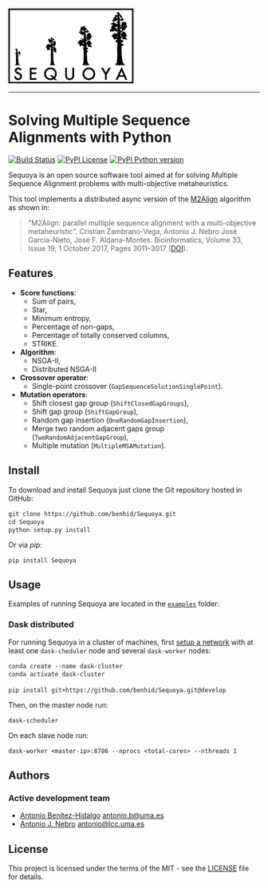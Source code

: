 <p>
  <br/>
  <img src=docs/sequoya-black.png alt="Logo">
  <br/>
</p>

<hr>

# Solving Multiple Sequence Alignments with Python
[![Build Status](https://img.shields.io/travis/benhid/Sequoya.svg?style=flat-square)](https://travis-ci.org/benhid/Sequoya)
[![PyPI License](https://img.shields.io/pypi/l/Sequoya.svg?style=flat-square)]()
[![PyPI Python version](https://img.shields.io/pypi/pyversions/Sequoya.svg?style=flat-square)]()

Sequoya is an open source software tool aimed at for solving
*M*ultiple *S*equence *A*lignment problems with multi-objective metaheuristics.

This tool implements a distributed async version of the [M2Align](https://github.com/KhaosResearch/M2Align) algorithm as shown in:

> "M2Align: parallel multiple sequence alignment with a multi-objective metaheuristic". Cristian Zambrano-Vega, Antonio J. Nebro José García-Nieto, José F. Aldana-Montes. Bioinformatics, Volume 33, Issue 19, 1 October 2017, Pages 3011–3017 ([DOI](https://doi.org/10.1093/bioinformatics/btx338)).

## Features
* **Score functions**:
    * Sum of pairs,
    * Star,
    * Minimum entropy,
    * Percentage of non-gaps,
    * Percentage of totally conserved columns,
    * STRIKE.
* **Algorithm**:
    * NSGA-II,
    * Distributed NSGA-II
* **Crossover operator**:
    * Single-point crossover (`GapSequenceSolutionSinglePoint`).
* **Mutation operators**:
    * Shift closest gap group (`ShiftClosedGapGroups`),
    * Shift gap group (`ShiftGapGroup`),
    * Random gap insertion (`OneRandomGapInsertion`),
    * Merge two random adjacent gaps group (`TwoRandomAdjacentGapGroup`),
    * Multiple mutation (`MultipleMSAMutation`).

## Install
To download and install Sequoya just clone the Git repository hosted in GitHub:

```console
git clone https://github.com/benhid/Sequoya.git
cd Sequoya
python setup.py install
```

Or via *pip*:

```console
pip install Sequoya
```

## Usage
Examples of running Sequoya are located in the [`examples`](examples/) folder:

### Dask distributed

For running Sequoya in a cluster of machines, first [setup a network](http://distributed.dask.org/en/latest/setup.html) 
with at least one `dask-cheduler` node and several `dask-worker` nodes:

```console
conda create --name dask-cluster
conda activate dask-cluster

pip install git+https://github.com/benhid/Sequoya.git@develop
```

Then, on the master node run:

```console
dask-scheduler
```

On each slave node run:

```console
dask-worker <master-ip>:8786 --nprocs <total-cores> --nthreads 1
```

## Authors
### Active development team
* [Antonio Benítez-Hidalgo](https://benhid.com/) <antonio.b@uma.es>
* [Antonio J. Nebro](http://www.lcc.uma.es/%7Eantonio/) <antonio@lcc.uma.es>

## License
This project is licensed under the terms of the MIT - see the [LICENSE](LICENSE) file for details.
